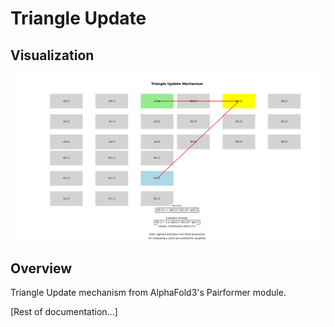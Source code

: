 # Triangle Update

## Visualization
![Triangle Update Mechanism](../assets/images/triangle_update.png)

## Overview
Triangle Update mechanism from AlphaFold3's Pairformer module.

[Rest of documentation...]
